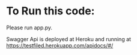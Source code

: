 # To Run this code:

Please run app.py.

Swagger Api is deployed at Heroku and running at https://testfiled.herokuapp.com/apidocs/#/
